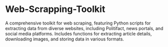 # Web-Scrapping-Toolkit
A comprehensive toolkit for web scraping, featuring Python scripts for extracting data from diverse websites, including Politifact, news portals, and social media platforms. Includes functions for extracting article details, downloading images, and storing data in various formats.
